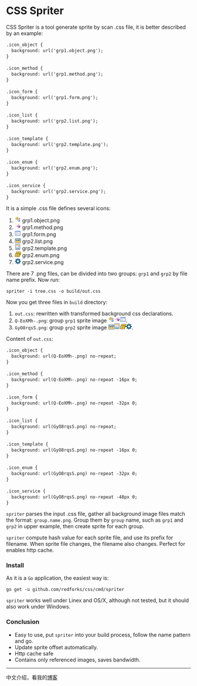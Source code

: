 # CSS Spriter

CSS Spriter is a tool generate sprite by scan .css file, it is better described by an example:

    .icon_object {
      background: url('grp1.object.png');
    }

    .icon_method {
      background: url('grp1.method.png');
    }

    .icon_form {
      background: url('grp1.form.png');
    }

    .icon_list {
      background: url('grp2.list.png');
    }

    .icon_template {
      background: url('grp2.template.png');
    }

    .icon_enum {
      background: url('grp2.enum.png');
    }

    .icon_service {
      background: url('grp2.service.png');
    }

It is a simple .css file defines several icons:

 1. ![](https://github.com/redforks/css/raw/gh-pages/grp1.object.png) grp1.object.png
 1. ![](https://github.com/redforks/css/raw/gh-pages/grp1.method.png) grp1.method.png
 1. ![](https://github.com/redforks/css/raw/gh-pages/grp1.form.png) grp1.form.png
 1. ![](https://github.com/redforks/css/raw/gh-pages/grp2.list.png) grp2.list.png
 1. ![](https://github.com/redforks/css/raw/gh-pages/grp2.template.png) grp2.template.png
 1. ![](https://github.com/redforks/css/raw/gh-pages/grp2.enum.png) grp2.enum.png 
 1. ![](https://github.com/redforks/css/raw/gh-pages/grp2.service.png) grp2.service.png

There are 7 .png files, can be divided into two groups: `grp1` and `grp2` by file name prefix. Now run:

    spriter -i tree.css -o build/out.css

Now you get three files in `build` directory: 
 
 1. `out.css`: rewritten with transformed background css declarations.
 1. `Q-EoXMh-.png`: group `grp1` sprite image ![](https://github.com/redforks/css/raw/gh-pages/Q-EoXMh-.png).
 1. `GyO8rqsS.png`: group `grp2` sprite image ![](https://github.com/redforks/css/raw/gh-pages/GyO8rqsS.png).
 
Content of `out.css`:

    .icon_object {
      background: url(Q-EoXMh-.png) no-repeat;
    }

    .icon_method {
      background: url(Q-EoXMh-.png) no-repeat -16px 0;
    }

    .icon_form {
      background: url(Q-EoXMh-.png) no-repeat -32px 0;
    }

    .icon_list {
      background: url(GyO8rqsS.png) no-repeat;
    }

    .icon_template {
      background: url(GyO8rqsS.png) no-repeat -16px 0;
    }

    .icon_enum {
      background: url(GyO8rqsS.png) no-repeat -32px 0;
    }

    .icon_service {
      background: url(GyO8rqsS.png) no-repeat -48px 0;
    }

`spriter` parses the input .css file, gather all background image files match
the format: `group.name.png`. Group them by `group` name, such as `grp1` and
`grp2` in upper example, then create sprite for each group.

`spriter` compute hash value for each sprite file, and use its prefix for
filename. When sprite file changes, the filename also changes. Perfect for
enables http cache.

### Install

As it is a `Go` application, the easiest way is:

    go get -u github.com/redforks/css/cmd/spriter

`spriter` works well under Linex and OS/X, although not tested, but it should also work under Windows.

### Conclusion

 * Easy to use, put `spriter` into your build process, follow the name pattern and go.
 * Update sprite offset automatically.
 * Http cache safe
 * Contains only referenced images, saves bandwidth.

***

中文介绍，看我的[博客](http://blog.503web.com/default/Spriter---%E8%87%AA%E5%8A%A8%E7%94%9F%E6%88%90-css-sprite/)
